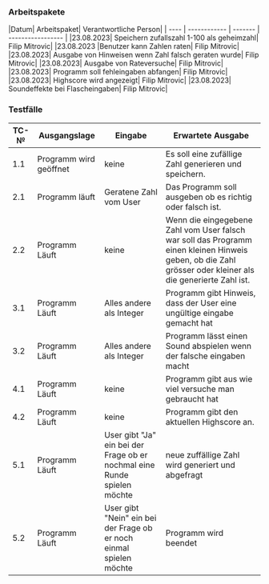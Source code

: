 ### Arbeitspakete

|Datum|	Arbeitspaket|	Verantwortliche Person|
| ---- | ------------ | ------- | ----------------- |
|23.08.2023|	Speichern zufallszahl 1-100 als geheimzahl|	Filip Mitrovic|
|23.08.2023	|Benutzer kann Zahlen raten|	Filip Mitrovic|
|23.08.2023|	Ausgabe von Hinweisen wenn Zahl falsch geraten wurde|	Filip Mitrovic|
|23.08.2023|	Ausgabe von Rateversuche|	Filip Mitrovic|
|23.08.2023|	Programm soll fehleingaben abfangen|	Filip Mitrovic|
|23.08.2023|	Highscore wird angezeigt|	Filip Mitrovic|
|23.08.2023|	Soundeffekte bei Flascheingaben|	Filip Mitrovic|




### Testfälle

| TC-№ | Ausgangslage | Eingabe | Erwartete Ausgabe |
| ---- | ------------ | ------- | ----------------- |
|      1.1      |   Programm wird geöffnet   |keine|Es soll eine zufällige Zahl generieren und speichern.        |
|     2.1       |     Programm läuft|Geratene Zahl vom User    |  Das Programm soll ausgeben ob es richtig oder falsch ist.                               |
| 2.2|   Programm Läuft  |  keine             |    Wenn die eingegebene Zahl vom User falsch war soll das Programm einen kleinen Hinweis geben, ob die Zahl grösser oder kleiner als die generierte Zahl ist.|
|  3.1   |     Programm Läuft |Alles andere als Integer| Programm gibt Hinweis, dass der User eine ungültige eingabe gemacht hat   |
|  3.2      |    Programm Läuft|Alles andere als Integer  |Programm lässt einen Sound abspielen wenn der falsche eingaben macht  |
|   4.1         |     Programm Läuft|keine     |Programm gibt aus wie viel versuche man gebraucht hat                                 |
|   4.2         |    Programm Läuft    |        keine       |    Programm gibt den aktuellen Highscore an.     |
|       5.1     |    Programm Läuft    |    User gibt "Ja" ein bei der Frage ob er nochmal eine Runde spielen möchte           |   neue zuffällige Zahl wird generiert und abgefragt |
|       5.2     |     Programm Läuft   |  User gibt "Nein" ein bei der Frage ob er noch einmal spielen möchte             |     Programm wird beendet                            |

			
